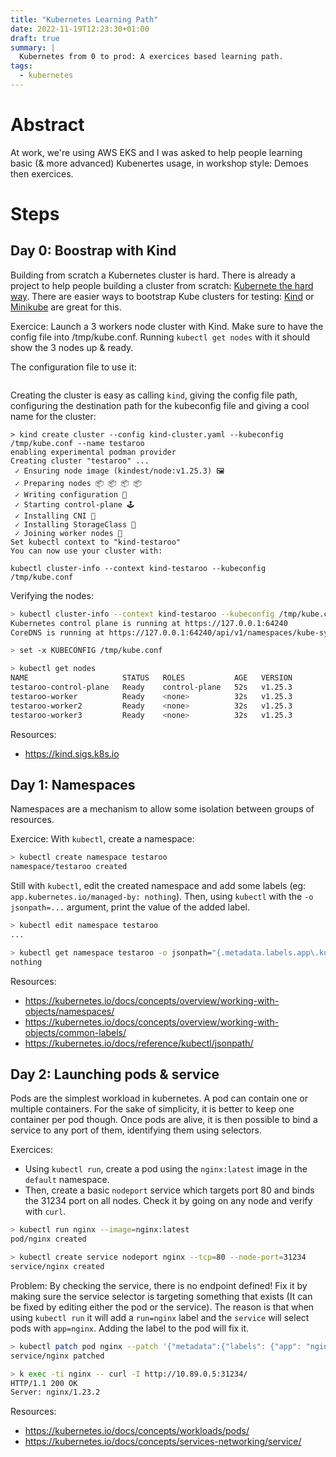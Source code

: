 ```yaml
---
title: "Kubernetes Learning Path"
date: 2022-11-19T12:23:30+01:00
draft: true
summary: |
  Kubernetes from 0 to prod: A exercices based learning path.
tags:
  - kubernetes
---
```

# Abstract

At work, we're using AWS EKS and I was asked to help people learning basic (& more advanced) Kubenertes usage, in workshop style: Demoes then exercices.

# Steps

## Day 0: Boostrap with Kind

Building from scratch a Kubernetes cluster is hard. There is already a project to help people building a cluster from scratch: [Kubernete the hard way](https://github.com/kelseyhightower/kubernetes-the-hard-way). There are easier ways to bootstrap Kube clusters for testing: [Kind](https://kind.sigs.k8s.io) or [Minikube](https://minikube.sigs.k8s.io/docs/start/) are great for this.

Exercice: Launch a 3 workers node cluster with Kind. Make sure to have the config file into /tmp/kube.conf. Running `kubectl get nodes` with it should show the 3 nodes up & ready.

The configuration file to use it:

```yaml
```

Creating the cluster is easy as calling `kind`, giving the config file path, configuring the destination path for the kubeconfig file and giving a cool name for the cluster:

```fish
> kind create cluster --config kind-cluster.yaml --kubeconfig /tmp/kube.conf --name testaroo
enabling experimental podman provider
Creating cluster "testaroo" ...
 ✓ Ensuring node image (kindest/node:v1.25.3) 🖼 
 ✓ Preparing nodes 📦 📦 📦 📦  
 ✓ Writing configuration 📜 
 ✓ Starting control-plane 🕹️ 
 ✓ Installing CNI 🔌 
 ✓ Installing StorageClass 💾 
 ✓ Joining worker nodes 🚜 
Set kubectl context to "kind-testaroo"
You can now use your cluster with:

kubectl cluster-info --context kind-testaroo --kubeconfig /tmp/kube.conf
```

Verifying the nodes:

```sh
> kubectl cluster-info --context kind-testaroo --kubeconfig /tmp/kube.conf
Kubernetes control plane is running at https://127.0.0.1:64240
CoreDNS is running at https://127.0.0.1:64240/api/v1/namespaces/kube-system/services/kube-dns:dns/proxy

> set -x KUBECONFIG /tmp/kube.conf

> kubectl get nodes
NAME                     STATUS   ROLES           AGE   VERSION
testaroo-control-plane   Ready    control-plane   52s   v1.25.3
testaroo-worker          Ready    <none>          32s   v1.25.3
testaroo-worker2         Ready    <none>          32s   v1.25.3
testaroo-worker3         Ready    <none>          32s   v1.25.3
```

Resources:
- https://kind.sigs.k8s.io

## Day 1: Namespaces

Namespaces are a mechanism to allow some isolation between groups of resources.

Exercice: With `kubectl`, create a namespace:

```sh
> kubectl create namespace testaroo
namespace/testaroo created
```

Still with `kubectl`, edit the created namespace and add some labels (eg: `app.kubernetes.io/managed-by: nothing`). Then, using `kubectl` with the `-o jsonpath=...` argument, print the value of the added label.

```sh
> kubectl edit namespace testaroo
...

> kubectl get namespace testaroo -o jsonpath="{.metadata.labels.app\.kubernetes\.io\/managed-by}"
nothing
```

Resources:
- https://kubernetes.io/docs/concepts/overview/working-with-objects/namespaces/
- https://kubernetes.io/docs/concepts/overview/working-with-objects/common-labels/
- https://kubernetes.io/docs/reference/kubectl/jsonpath/


## Day 2: Launching pods & service

Pods are the simplest workload in kubernetes. A pod can contain one or multiple containers. For the sake of simplicity, it is better to keep one container per pod though. Once pods are alive, it is then possible to bind a service to any port of them, identifying them using selectors.

Exercices:
- Using `kubectl run`, create a pod using the `nginx:latest` image in the `default` namespace.
- Then, create a basic `nodeport` service which targets port 80 and binds the 31234 port on all nodes. Check it by going on any node and verify with `curl`.

```sh
> kubectl run nginx --image=nginx:latest
pod/nginx created

> kubectl create service nodeport nginx --tcp=80 --node-port=31234
service/nginx created
```

Problem: By checking the service, there is no endpoint defined! Fix it by making sure the service selector is targeting something that exists (It can be fixed by editing either the pod or the service). The reason is that when using `kubectl run` it will add a `run=nginx` label and the `service` will select pods with `app=nginx`. Adding the label to the pod will fix it.

```sh
> kubectl patch pod nginx --patch '{"metadata":{"labels": {"app": "nginx"}}}'
service/nginx patched

> k exec -ti nginx -- curl -I http://10.89.0.5:31234/
HTTP/1.1 200 OK
Server: nginx/1.23.2
```

Resources:
- https://kubernetes.io/docs/concepts/workloads/pods/
- https://kubernetes.io/docs/concepts/services-networking/service/
